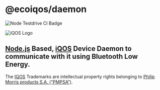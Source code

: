 # @ecoiqos/daemon
![Node Testdrive CI Badge](https://github.com/ecoiqos/iqos.daemon/workflows/Node%20Testdrive/badge.svg)

![iQOS Logo](https://avatars3.githubusercontent.com/u/59100342?s=200&v=4)

[Node.js](https://nodejs.org) Based, [iQOS](https://iqos.com) Device Daemon to communicate with it using Bluetooth Low Energy.
---
The [IQOS](https://iqos.com) Trademarks are intellectual property rights belonging to [Philip Morris
products S.A. (“PMPSA”)](https://pmi.com).

